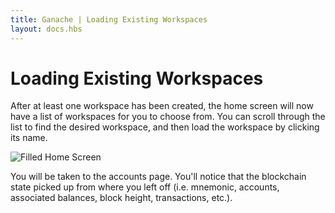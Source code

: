 ```yaml
---
title: Ganache | Loading Existing Workspaces
layout: docs.hbs
---
```

# Loading Existing Workspaces

After at least one workspace has been created, the home screen will now have a list of workspaces for you to choose from. You can scroll through the list to find the desired workspace, and then load the workspace by clicking its name.

![Filled Home Screen](/img/docs/ganache/v2-shared-seese/home-filled.png)

You will be taken to the accounts page. You'll notice that the blockchain state picked up from where you left off (i.e. mnemonic, accounts, associated balances, block height, transactions, etc.).